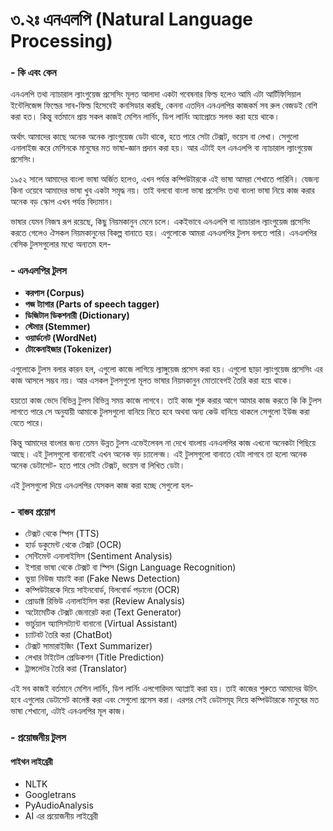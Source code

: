# ৩.২ঃ এনএলপি \(Natural Language Processing\)

### - কি এবং কেন

এনএলপি তথা ন্যাচারাল ল্যাংগুয়েজ প্রসেসিং মূলত আলাদা একটা গবেষনার ফিল্ড হলেও আমি এটা আর্টিফিসিয়াল ইন্টেলিজেন্স ফিল্ডের সাব-ফিল্ড হিসেবেই কনসিডার করছি, কেননা এতদিন এনএলপির কাজকর্ম সব রুল বেজডই বেশি করা হত। কিন্তু বর্তমানে প্রায় সকল কাজই মেশিন লার্নিং, ডিপ লার্নিং অ্যাপ্রোচে সলভ করা হয়ে থাকে। 

অর্থাৎ আমাদের কাছে অনেক অনেক ল্যাংগুয়েজ ডেটা থাকে, হতে পারে সেটা টেক্সট, ভয়েস বা লেখা। সেগুলো এনালাইজ করে মেশিনকে মানুষের মত ভাষা-জ্ঞান প্রদান করা হয়। আর এটাই হল এনএলপি বা ন্যাচারাল ল্যাংগুয়েজ প্রসেসিং। 

১৯৫২ সালে আমাদের বাংলা ভাষা অর্জিত হলেও, এখন পর্যন্ত কম্পিউটারকে এই ভাষা আমরা শেখাতে পারিনি। যেজন্য কিনা ওয়েবে আমাদের ভাষা খুব একটা সমৃদ্ধ নয়। তাই বলবো বাংলা ভাষা প্রসেসিং তথা বাংলা ভাষা নিয়ে কাজ করার অনেক বড় স্কোপ এখন পর্যন্ত বিদ্যমান। 

ভাষার যেমন নিজস্ব রূপ রয়েছে, কিছু নিয়মকানুন মেনে চলে। একইভাবে এনএলপি বা ন্যাচারাল ল্যাংগুয়েজ প্রসেসিং করতে গেলেও ঐসকল নিয়মকানুনের বিকল্প বানাতে হয়। এগুলোকে আমরা এনএলপির টুলস বলতে পারি। এনএলপির বেসিক টুলসগুলোর মধ্যে অন্যতম হল-

### - এনএলপির টুলস

* **করপাস \(Corpus\)**
* **পজ ট্যাগার \(Parts of speech tagger\)**
* **ডিজিটাল ডিকশনারী \(Dictionary\)**
* **স্টেমার \(Stemmer\)**
* **ওয়ার্ডনেট \(WordNet\)**
* **টোকেনাইজার \(Tokenizer\)**

এগুলোকে টুলস বলার কারন হল, এগুলো কাজে লাগিয়ে ল্যাঙ্গুয়েজ প্রসেস করা হয়। এগুলো ছাড়া ল্যাংগুয়েজ প্রসেসিং এর কাজ আসলে সম্ভব নয়। আর এসকল টুলসগুলো মূলত ভাষার নিয়মকানুন মোতাবেগই তৈরি করা হয়ে থাকে।

হয়তো কাজ ভেদে বিভিন্ন টুলস বিভিন্ন সময় কাজে লাগবে। তাই কাজ শুরু করার আগে আমার কাজ করতে কি কি টুলস লাগতে পারে সে অনুযায়ী আমাকে টুলসগুলো বানিয়ে নিতে হবে অথবা অন্য কেউ বানিয়ে থাকলে সেগুলো ইউজ করা যেতে পারে। 

কিন্তু আমাদের বাংলার জন্য তেমন উন্নত টুলস এভেইলেবল না দেখে বাংলায় এনএলপির কাজ এখনো অনেকটা পিছিয়ে আছে। এই টুলসগুলো বানানোই এখন অনেক বড় চ্যালেন্জ। এই টুলসগুলো বানাতে যেটা লাগবে তা হলো অনেক অনেক ডেটাসেট- হতে পারে সেটা টেক্সট, ভয়েস বা লিখিত ডেটা। 

এই টুলসগুলো দিয়ে এনএলপির যেসকল কাজ করা হচ্ছে সেগুলো হল-

### - বাস্তব প্রয়োগ

* টেক্সট থেকে স্পিস \(TTS\)
* হার্ড ডকুমেন্ট থেকে টেক্সট \(OCR\)
* সেন্টিমেন্ট এনালাইসিস \(Sentiment Analysis\)
* ইশারা ভাষা থেকে টেক্সট বা স্পিস \(Sign Language Recognition\) 
* ভুয়া নিউজ যাচাই করা \(Fake News Detection\) 
* কম্পিউটারকে দিয়ে সাইনবোর্ড, বিলবোর্ড পড়ানো \(OCR\)
* প্রোডাক্ট রিভিউ এনালাইসিস করা \(Review Analysis\)
* অটোমেটিক টেক্সট জেনারেট করা \(Text Generator\)
* ভার্চুয়াল অ্যাসিসট্যান্ট বানানো \(Virtual Assistant\) 
* চ্যাটবট তৈরি করা \(ChatBot\)
* টেক্সট সামারাইজিং \(Text Summarizer\) 
* লেখার টাইটেল প্রেডিকশন \(Title Prediction\)
* ট্রান্সলেটর তৈরি করা \(Translator\) 

এই সব কাজই বর্তমানে মেশিন লার্নিং, ডিপ লার্নিং এলগোরিদম অ্যাপ্লাই করা হয়। তাই কাজের শুরুতে আমাদের উচিৎ হবে এগুলোর ডেটাসেট কালেক্ট করা এবং সেগুলো প্রসেস করা। এরপর সেই ডেটাসমূহ দিয়ে কম্পিউটারকে মানুষের মত ভাষা শেখানো, এটাই এনএলপির মূল কাজ। 

### - প্রয়োজনীয় টুলস

#### পাইথন লাইব্রেরী

* NLTK
* Googletrans
* PyAudioAnalysis
* AI এর প্রয়োজনীয় লাইব্রেরী

